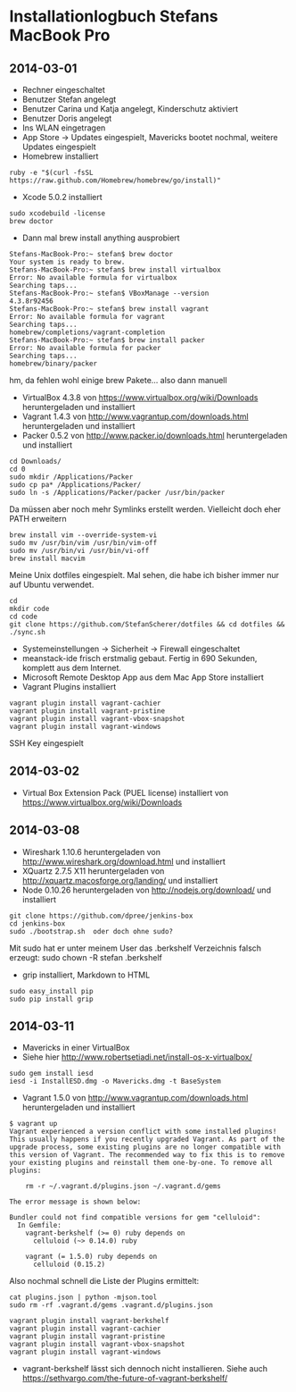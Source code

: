 # Installationlogbuch Stefans MacBook Pro

## 2014-03-01
* Rechner eingeschaltet
* Benutzer Stefan angelegt
* Benutzer Carina und Katja angelegt, Kinderschutz aktiviert
* Benutzer Doris angelegt
* Ins WLAN eingetragen
* App Store -> Updates eingespielt, Mavericks bootet nochmal, weitere Updates eingespielt 
* Homebrew installiert
```
ruby -e "$(curl -fsSL https://raw.github.com/Homebrew/homebrew/go/install)"
```
* Xcode 5.0.2 installiert
```
sudo xcodebuild -license
brew doctor
```
* Dann mal brew install anything ausprobiert

```
Stefans-MacBook-Pro:~ stefan$ brew doctor
Your system is ready to brew.
Stefans-MacBook-Pro:~ stefan$ brew install virtualbox
Error: No available formula for virtualbox 
Searching taps...
Stefans-MacBook-Pro:~ stefan$ VBoxManage --version
4.3.8r92456
Stefans-MacBook-Pro:~ stefan$ brew install vagrant
Error: No available formula for vagrant 
Searching taps...
homebrew/completions/vagrant-completion
Stefans-MacBook-Pro:~ stefan$ brew install packer
Error: No available formula for packer 
Searching taps...
homebrew/binary/packer
```

hm, da fehlen wohl einige brew Pakete… also dann manuell

* VirtualBox 4.3.8 von https://www.virtualbox.org/wiki/Downloads heruntergeladen und installiert
* Vagrant 1.4.3 von http://www.vagrantup.com/downloads.html heruntergeladen und installiert
* Packer 0.5.2 von http://www.packer.io/downloads.html heruntergeladen und installiert

```
cd Downloads/
cd 0
sudo mkdir /Applications/Packer
sudo cp pa* /Applications/Packer/
sudo ln -s /Applications/Packer/packer /usr/bin/packer
```

Da müssen aber noch mehr Symlinks erstellt werden. Vielleicht doch eher PATH erweitern

```
brew install vim --override-system-vi
sudo mv /usr/bin/vim /usr/bin/vim-off
sudo mv /usr/bin/vi /usr/bin/vi-off
brew install macvim
```

Meine Unix dotfiles eingespielt. Mal sehen, die habe ich bisher immer nur auf Ubuntu verwendet.

```
cd
mkdir code
cd code
git clone https://github.com/StefanScherer/dotfiles && cd dotfiles && ./sync.sh
```

* Systemeinstellungen -> Sicherheit -> Firewall eingeschaltet
* meanstack-ide frisch erstmalig gebaut. Fertig in 690 Sekunden, komplett aus dem Internet.
* Microsoft Remote Desktop App aus dem Mac App Store installiert
* Vagrant Plugins installiert

```
vagrant plugin install vagrant-cachier
vagrant plugin install vagrant-pristine
vagrant plugin install vagrant-vbox-snapshot
vagrant plugin install vagrant-windows
```

SSH Key eingespielt


## 2014-03-02
* Virtual Box Extension Pack (PUEL license) installiert von https://www.virtualbox.org/wiki/Downloads 


## 2014-03-08
* Wireshark 1.10.6 heruntergeladen von http://www.wireshark.org/download.html und installiert
* XQuartz 2.7.5 X11 heruntergeladen von http://xquartz.macosforge.org/landing/ und installiert
* Node 0.10.26 heruntergeladen von http://nodejs.org/download/  und installiert

```
git clone https://github.com/dpree/jenkins-box
cd jenkins-box
sudo ./bootstrap.sh  oder doch ohne sudo?
```
Mit sudo hat er unter meinem User das .berkshelf Verzeichnis falsch erzeugt: sudo chown -R stefan .berkshelf

* grip installiert, Markdown to HTML
```
sudo easy_install pip
sudo pip install grip
```

## 2014-03-11
* Mavericks in einer VirtualBox
* Siehe hier http://www.robertsetiadi.net/install-os-x-virtualbox/
```
sudo gem install iesd
iesd -i InstallESD.dmg -o Mavericks.dmg -t BaseSystem
```

* Vagrant 1.5.0 von http://www.vagrantup.com/downloads.html heruntergeladen und installiert

```
$ vagrant up
Vagrant experienced a version conflict with some installed plugins!
This usually happens if you recently upgraded Vagrant. As part of the
upgrade process, some existing plugins are no longer compatible with
this version of Vagrant. The recommended way to fix this is to remove
your existing plugins and reinstall them one-by-one. To remove all
plugins:

    rm -r ~/.vagrant.d/plugins.json ~/.vagrant.d/gems

The error message is shown below:

Bundler could not find compatible versions for gem "celluloid":
  In Gemfile:
    vagrant-berkshelf (>= 0) ruby depends on
      celluloid (~> 0.14.0) ruby

    vagrant (= 1.5.0) ruby depends on
      celluloid (0.15.2)
```

Also nochmal schnell die Liste der Plugins ermittelt:
```
cat plugins.json | python -mjson.tool
sudo rm -rf .vagrant.d/gems .vagrant.d/plugins.json

vagrant plugin install vagrant-berkshelf
vagrant plugin install vagrant-cachier
vagrant plugin install vagrant-pristine
vagrant plugin install vagrant-vbox-snapshot
vagrant plugin install vagrant-windows
```
* vagrant-berkshelf lässt sich dennoch nicht installieren. Siehe auch https://sethvargo.com/the-future-of-vagrant-berkshelf/

